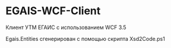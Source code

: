 # EGAIS-WCF-Client
Клиент УТМ ЕГАИС с использованием WCF 3.5

Egais.Entities сгенерирован с помощью скрипта Xsd2Code.ps1

